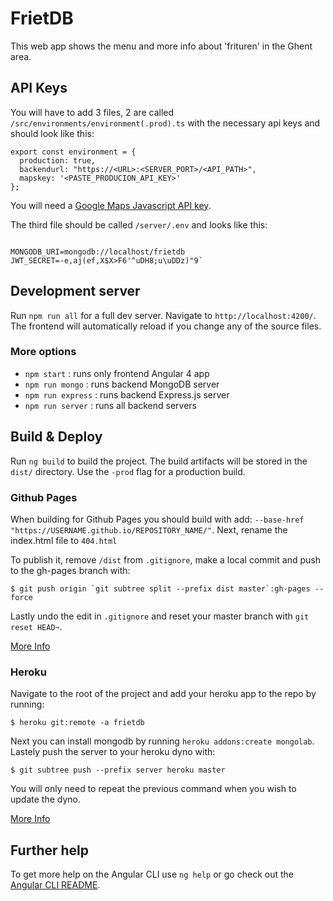 # FrietDB

This web app shows the menu and more info about 'frituren' in the Ghent area.

## API Keys

You will have to add 3 files, 2 are called `/src/environments/environment(.prod).ts` with the necessary api keys and should look like this:

```
export const environment = {
  production: true,
  backendurl: "https://<URL>:<SERVER_PORT>/<API_PATH>",
  mapskey: '<PASTE_PRODUCION_API_KEY>'
};
```
You will need a [Google Maps Javascript API key](https://developers.google.com/maps/documentation/javascript/get-api-key).

The third file should be called `/server/.env` and looks like this:

```

MONGODB_URI=mongodb://localhost/frietdb
JWT_SECRET=-e,aj(ef,X$X>F6'^uDH8;u\uDDz)"9`

```

## Development server

Run `npm run all` for a full dev server. Navigate to `http://localhost:4200/`. The frontend will automatically reload if you change any of the source files.

### More options

- `npm start` : runs only frontend Angular 4 app
- `npm run mongo` : runs backend MongoDB server
- `npm run express` : runs backend Express.js server
- `npm run server` : runs all backend servers

## Build & Deploy

Run `ng build` to build the project. The build artifacts will be stored in the `dist/` directory. Use the `-prod` flag for a production build.

### Github Pages

When building for Github Pages you should build with add: `--base-href "https://USERNAME.github.io/REPOSITORY_NAME/"`. Next, rename the index.html file to `404.html`

To publish it, remove `/dist` from `.gitignore`, make a local commit and push to the gh-pages branch with:

```
$ git push origin `git subtree split --prefix dist master`:gh-pages --force
```

Lastly undo the edit in `.gitignore` and reset your master branch with `git reset HEAD~`.

[More Info](http://clontz.org/blog/2014/05/08/git-subtree-push-for-deployment/)

### Heroku

Navigate to the root of the project and add your heroku app to the repo by running:

```
$ heroku git:remote -a frietdb
```

Next you can install mongodb by running `heroku addons:create mongolab`. Lastely push the server to your heroku dyno with:

```
$ git subtree push --prefix server heroku master
```

You will only need to repeat the previous command when you wish to update the dyno.

[More Info](https://devcenter.heroku.com/articles/getting-started-with-nodejs)

## Further help

To get more help on the Angular CLI use `ng help` or go check out the [Angular CLI README](https://github.com/angular/angular-cli/blob/master/README.md).
